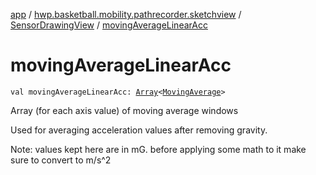 [app](../../index.md) / [hwp.basketball.mobility.pathrecorder.sketchview](../index.md) / [SensorDrawingView](index.md) / [movingAverageLinearAcc](.)

# movingAverageLinearAcc

`val movingAverageLinearAcc: `[`Array`](https://kotlinlang.org/api/latest/jvm/stdlib/kotlin/-array/index.html)`<`[`MovingAverage`](../../hwp.basketball.mobility.util/-moving-average/index.md)`>`

Array (for each axis value) of moving average windows

Used for averaging acceleration values after removing gravity.

Note: values kept here are in mG. before applying some math to it make sure
to convert to m/s^2

